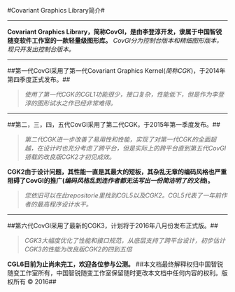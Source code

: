 #Covariant Graphics Library简介#
***
**Covariant Graphics Library，简称CovGl，是由李登淳开发，隶属于中国智锐随变软件工作室的一款轻量级图形库。**
*CovGl分为控制台版本和精细图形版本，现只开发出控制台版本。*  
***
##第一代CovGl采用了第一代Covariant Graphics Kernel(*简称CGK*)，于2014年第四季度正式发布。##
> *使用了第一代CGK的CGL1功能很少，接口复杂，性能低下，但是作为李登淳的图形试水之作已经非常难得。*

***
##第二，三，四，五代CovGl采用了第二代CGK，于2015年第一季度发布。##
> *第二代CGK进一步改善了易用性和性能，实现了对第一代CGK的全面超越，在设计时也充分考虑了跨平台，但是实际上的跨平台直到第五代CovGl搭载的改良版CGK2才初见成效。*

**CGK2由于设计问题，其性能一直是其最大的短板，其杂乱无章的编码风格也严重阻碍了CovGl的推广(*编码风格乱到连作者都无法写出一份简洁明了的文档*)。**
> *您依旧可以在此repositorie里找到CGL5以及CGK2。CGL5代表了一年前作者的最高程序设计水平。*

***
##第六代CovGl采用了最新的CGK3，计划将于2016年八月份发布正式版。##
> *CGK3大幅度优化了性能和接口规范，从底层支持了跨平台设计，初步估计CGK3的性能为改良版CGK2的四到五倍*

**CGL6目前为止尚未完工，欢迎各位参与公测。**
##本文档最终解释权归中国智锐随变工作室所有，中国智锐随变工作室保留随时更改本文档中任何内容的权利。版权所有 © 2016##